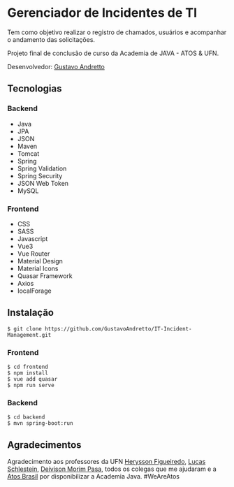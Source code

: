 # Gerenciador de Incidentes de TI

Tem como objetivo realizar o registro de chamados, usuários e acompanhar o andamento das solicitações.

Projeto final de conclusão de curso da Academia de JAVA - ATOS & UFN.

Desenvolvedor: [Gustavo Andretto](gustavoandretto@outlook.com)

## Tecnologias

### Backend

- Java
- JPA
- JSON
- Maven
- Tomcat
- Spring
- Spring Validation
- Spring Security
- JSON Web Token
- MySQL

### Frontend

- CSS
- SASS
- Javascript
- Vue3
- Vue Router
- Material Design
- Material Icons
- Quasar Framework
- Axios
- localForage

## Instalação

```
$ git clone https://github.com/GustavoAndretto/IT-Incident-Management.git
```

### Frontend

```
$ cd frontend
$ npm install
$ vue add quasar
$ npm run serve
```

### Backend

```
$ cd backend
$ mvn spring-boot:run
```

## Agradecimentos

Agradecimento aos professores da UFN [Herysson Figueiredo](https://github.com/Herysson), [Lucas Schlestein](https://github.com/lschlestein), [Deivison Morim Pasa](https://github.com/dmpasa), todos os colegas que me ajudaram e a [Atos Brasil](https://atos.net/pt-br/brasil-atos) por disponibilizar a Academia Java. #WeAreAtos

